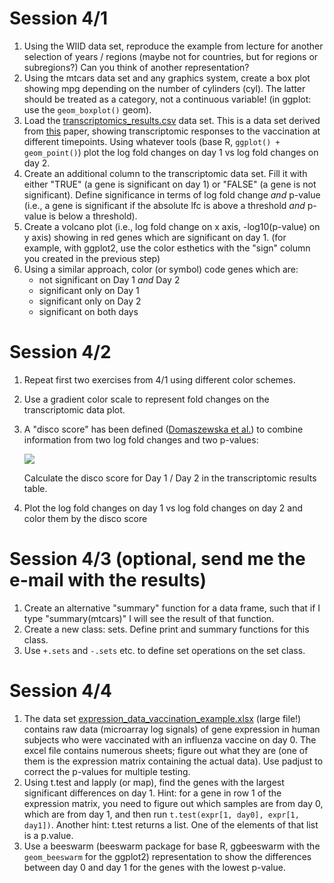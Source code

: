 # Session 4/1

 1. Using the WIID data set, reproduce the example from lecture for another
    selection of years / regions (maybe not for countries, but for regions
    or subregions?) Can you think of another representation?
 2. Using the mtcars data set and any graphics system, create a box plot 
    showing mpg depending on the number of cylinders (cyl). The latter
    should be treated as a category, not a continuous variable! (in ggplot:
    use the `geom_boxplot()` geom).
 3. Load the [transcriptomics_results.csv](https://raw.githubusercontent.com/january3/Radvanced2020/master/Data/transcriptomics_results.csv) data set. 
    This is a data set derived from
    [this](https://www.nature.com/articles/s41598-019-56994-8) paper,
    showing transcriptomic responses to the vaccination at different
    timepoints. Using whatever tools (base R, `ggplot() + geom_point()`)
    plot the log fold changes on day 1 vs log fold changes on day 2. 
 4. Create an additional column to the transcriptomic data set. Fill it with
    either "TRUE" (a gene is significant on day 1) or "FALSE" (a gene is not
    significant). Define significance in terms of log fold change *and*
    p-value (i.e., a gene is significant if the absolute lfc is above a
    threshold *and* p-value is below a threshold).
 5. Create a volcano plot (i.e., log fold change on x axis, -log10(p-value)
    on y axis) showing in red genes which are significant on day 1. (for
    example, with ggplot2, use the color esthetics with the "sign" column
    you created in the previous step)
 6. Using a similar approach, color (or symbol) code genes which are:
     * not significant on Day 1 *and* Day 2
     * significant only on Day 1
     * significant only on Day 2
     * significant on both days

# Session 4/2

 1. Repeat first two exercises from 4/1 using different color schemes.
 2. Use a gradient color scale to represent fold changes on the
    transcriptomic data plot.
 3. A "disco score" has been defined ([Domaszewska et al.](https://www.nature.com/articles/s41598-017-11812-x)) to combine
    information from two log fold changes and two p-values:

    <img
    src="https://render.githubusercontent.com/render/math?math=D_{\textrm{score}}=LFC_1\cdot LFC_2\cdot(-\log_10(q_1) - \log_10(q_2))">

    Calculate the disco score for Day 1 / Day 2 in the transcriptomic
    results table.
 4. Plot the log fold changes on day 1 vs log fold changes on day 2 and
    color them by the disco score

# Session 4/3 (optional, send me the e-mail with the results)

 1. Create an alternative "summary" function for a data frame, such that if
    I type "summary(mtcars)" I will see the result of that function.
 2. Create a new class: sets. Define print and summary functions for this
    class.
 3. Use `+.sets` and `-.sets` etc. to define set operations on the set
    class.

# Session 4/4

 1. The data set [expression_data_vaccination_example.xlsx](https://raw.githubusercontent.com/january3/Radvanced2020/master/Data/expression_data_vaccination_example.xlsx) 
    (large file!) contains raw data (microarray log signals) of gene expression in human
    subjects who were vaccinated with an influenza vaccine on day 0. The
    excel file contains numerous sheets; figure out what they are (one of
    them is the expression matrix containing the actual data). Use
    padjust to correct the p-values for multiple testing.
 2. Using t.test and lapply (or map), find the genes with the largest
    significant differences on day 1. Hint: for a gene in row 1 of the
    expression matrix, you need to figure out which samples are from day 0,
    which are from day 1, and then run `t.test(expr[1, day0], expr[1, day1])`.
    Another hint: t.test returns a list. One of the elements of that list
    is a p.value.
 3. Use a beeswarm (beeswarm package for base R, ggbeeswarm with the
    `geom_beeswarm` for the ggplot2) representation to show the differences
    between day 0 and day 1 for the genes with the lowest p-value.
